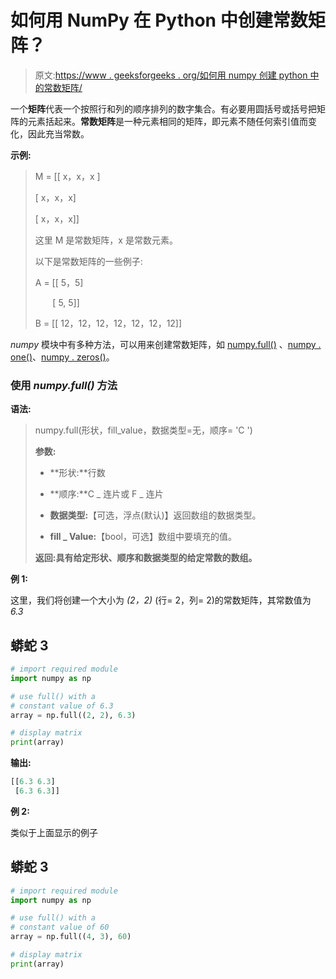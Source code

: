# 如何用 NumPy 在 Python 中创建常数矩阵？

> 原文:[https://www . geeksforgeeks . org/如何用 numpy 创建 python 中的常数矩阵/](https://www.geeksforgeeks.org/how-to-create-a-constant-matrix-in-python-with-numpy/)

一个**矩阵**代表一个按照行和列的顺序排列的数字集合。有必要用圆括号或括号把矩阵的元素括起来。**常数矩阵**是一种元素相同的矩阵，即元素不随任何索引值而变化，因此充当常数。

**示例:**

> M = [[ x，x，x ]
> 
> [ x，x，x]
> 
> [ x，x，x]]
> 
> 这里 M 是常数矩阵，x 是常数元素。
> 
> 以下是常数矩阵的一些例子:
> 
> A = [[ 5，5]
> 
>        [ 5, 5]]
> 
> B = [[ 12，12，12，12，12，12，12]]

*numpy* 模块中有多种方法，可以用来创建常数矩阵，如 [numpy.full()](https://www.geeksforgeeks.org/numpy-full-python/) 、[numpy . one()](https://www.geeksforgeeks.org/numpy-ones-python/)、[numpy . zeros()](https://www.geeksforgeeks.org/numpy-zeros-python/)。

### 使用 *numpy.full()* 方法

**语法:**

> numpy.full(形状，fill_value，数据类型=无，顺序= 'C ')
> 
> **参数:**
> 
> *   **形状:**行数
>     
> *   **顺序:**C _ 连片或 F _ 连片
>     
> *   **数据类型:**【可选，浮点(默认)】返回数组的数据类型。
>     
> *   **fill _ Value:**【bool，可选】数组中要填充的值。
> 
> **返回:具有给定形状、顺序和数据类型的给定常数的数组。**

**例 1:**

这里，我们将创建一个大小为 *(2，2)* (行= 2，列= 2)的常数矩阵，其常数值为 *6.3*

## 蟒蛇 3

```py
# import required module
import numpy as np

# use full() with a
# constant value of 6.3
array = np.full((2, 2), 6.3)

# display matrix
print(array)
```

**输出:**

```py
[[6.3 6.3]
 [6.3 6.3]]
```

**例 2:**

类似于上面显示的例子

## 蟒蛇 3

```py
# import required module
import numpy as np

# use full() with a
# constant value of 60
array = np.full((4, 3), 60)

# display matrix
print(array)
```